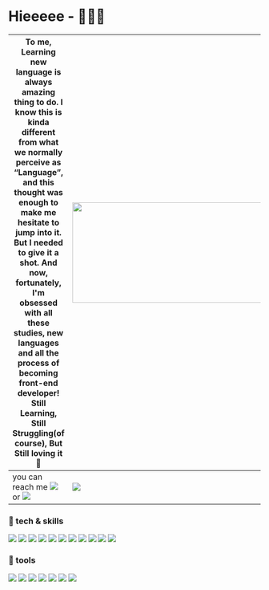 # Hieeeee - 🙋🏻‍♀️ 


| To me, Learning new language is always amazing thing to do. I know this is kinda different from what we normally perceive as “Language”, and this thought was enough to make me hesitate to jump into it. But I needed to give it a shot. And now, fortunately, I'm obsessed with all these studies, new languages and all the process of becoming front-end developer! Still Learning, Still Struggling(of course), But Still loving it🧡 | <img src="https://user-images.githubusercontent.com/85853145/212587080-5e40873a-6255-4f1f-a729-70fd1b9adfe4.PNG" width="950" height="200"> |
| ------ | ------ |
| you can reach me <img src="https://img.shields.io/badge/-kyori0515@gmail.com-EA4335?style=flat&logo=Gmail&logoColor=white"> or <img src="https://img.shields.io/badge/-kyori0515@naver.com-03C75A?style=flat&logo=Naver&logoColor=white"> | <a href="https://www.notion.so/AboutME-f19f9ca8d9c34ab3ba0fcced5ae628b0" target="_blank"><img src="https://img.shields.io/badge/-My Portfolio is here :)-000000?style=flat&logo=Notion&logoColor=white"></a> |




  
###  :pushpin: tech & skills 
<img src="https://img.shields.io/badge/-Vue.js-4FC08D?style=flat-square&logo=vue.js&logoColor=white"> <img src="https://img.shields.io/badge/-React-61DAFB?style=flat-square&logo=React&logoColor=white"> <img src="https://img.shields.io/badge/-TypeScript-3178C6?style=flat-square&logo=TypeScript&logoColor=white"> <img src="https://img.shields.io/badge/-JavaScript-F7DF1E?style=flat-square&logo=JavaScript&logoColor=white"> <img src="https://img.shields.io/badge/-Java-007396?style=flat-square&logo=Java&logoColor=white"> <img src="https://img.shields.io/badge/-Node.js-339933?style=flat-square&logo=Node.js&logoColor=white"> <img src="https://img.shields.io/badge/-HTML5-E34F26?style=flat-square&logo=HTML5&logoColor=white"> <img src="https://img.shields.io/badge/-CSS3-1572B6?style=flat-square&logo=CSS3&logoColor=white"> <img src="https://img.shields.io/badge/-MongoDB-47A248?style=flat-square&logo=MongoDB&logoColor=white"> <img src="https://img.shields.io/badge/-GraphQL-E10098?style=flat-square&logo=GraphQL&logoColor=white"> <img src="https://img.shields.io/badge/-Apollo%20GraphQL-311C87?style=flat-square&logo=Apollo%20GraphQL&logoColor=white">

  
### :pushpin: tools
<img src="https://img.shields.io/badge/-Slack-4A154B?style=flat-square&logo=Slack&logoColor=white"> <img src="https://img.shields.io/badge/-Trello-0052CC?style=flat-square&logo=Trello&logoColor=white"> <img src="https://img.shields.io/badge/-Postman-FF6C37?style=flat-square&logo=Postman&logoColor=white"> <img src="https://img.shields.io/badge/-Github-181717?style=flat-square&logo=Github&logoColor=white"> <img src="https://img.shields.io/badge/-Git-F05032?style=flat-square&logo=Git&logoColor=white"> <img src="https://img.shields.io/badge/-Figma-F24E1E?style=flat-square&logo=Figma&logoColor=white"> <img src="https://img.shields.io/badge/-Notion-000000?style=flat-square&logo=Notion&logoColor=white"> 

  
